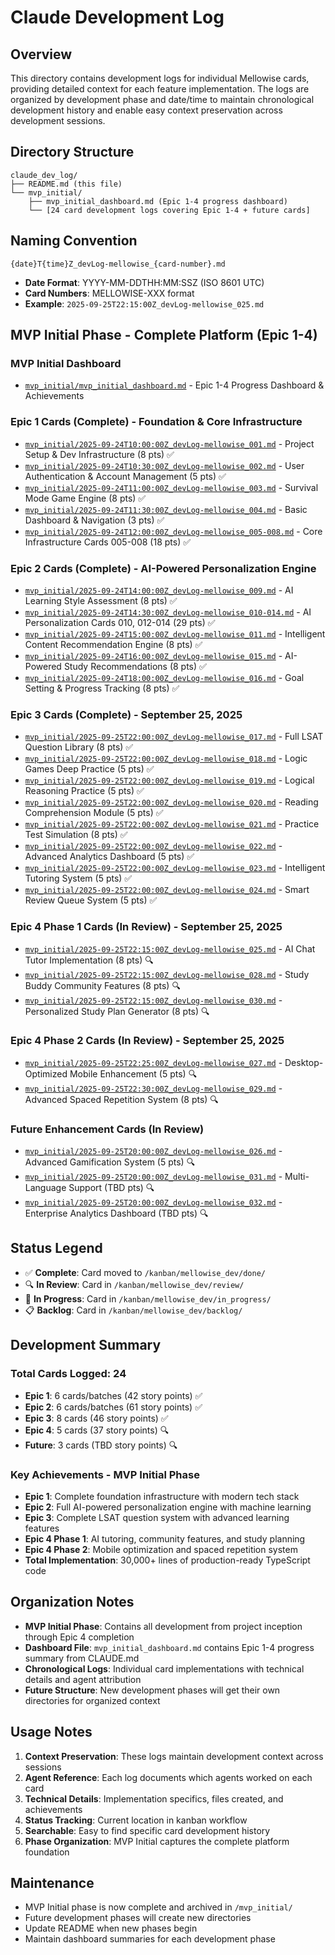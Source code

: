 # Claude Development Log

## Overview
This directory contains development logs for individual Mellowise cards, providing detailed context for each feature implementation. The logs are organized by development phase and date/time to maintain chronological development history and enable easy context preservation across development sessions.

## Directory Structure
```
claude_dev_log/
├── README.md (this file)
└── mvp_initial/
    ├── mvp_initial_dashboard.md (Epic 1-4 progress dashboard)
    └── [24 card development logs covering Epic 1-4 + future cards]
```

## Naming Convention
`{date}T{time}Z_devLog-mellowise_{card-number}.md`

- **Date Format**: YYYY-MM-DDTHH:MM:SSZ (ISO 8601 UTC)
- **Card Numbers**: MELLOWISE-XXX format
- **Example**: `2025-09-25T22:15:00Z_devLog-mellowise_025.md`

## MVP Initial Phase - Complete Platform (Epic 1-4)

### MVP Initial Dashboard
- [`mvp_initial/mvp_initial_dashboard.md`](./mvp_initial/mvp_initial_dashboard.md) - Epic 1-4 Progress Dashboard & Achievements

### Epic 1 Cards (Complete) - Foundation & Core Infrastructure
- [`mvp_initial/2025-09-24T10:00:00Z_devLog-mellowise_001.md`](./mvp_initial/2025-09-24T10:00:00Z_devLog-mellowise_001.md) - Project Setup & Dev Infrastructure (8 pts) ✅
- [`mvp_initial/2025-09-24T10:30:00Z_devLog-mellowise_002.md`](./mvp_initial/2025-09-24T10:30:00Z_devLog-mellowise_002.md) - User Authentication & Account Management (5 pts) ✅
- [`mvp_initial/2025-09-24T11:00:00Z_devLog-mellowise_003.md`](./mvp_initial/2025-09-24T11:00:00Z_devLog-mellowise_003.md) - Survival Mode Game Engine (8 pts) ✅
- [`mvp_initial/2025-09-24T11:30:00Z_devLog-mellowise_004.md`](./mvp_initial/2025-09-24T11:30:00Z_devLog-mellowise_004.md) - Basic Dashboard & Navigation (3 pts) ✅
- [`mvp_initial/2025-09-24T12:00:00Z_devLog-mellowise_005-008.md`](./mvp_initial/2025-09-24T12:00:00Z_devLog-mellowise_005-008.md) - Core Infrastructure Cards 005-008 (18 pts) ✅

### Epic 2 Cards (Complete) - AI-Powered Personalization Engine
- [`mvp_initial/2025-09-24T14:00:00Z_devLog-mellowise_009.md`](./mvp_initial/2025-09-24T14:00:00Z_devLog-mellowise_009.md) - AI Learning Style Assessment (8 pts) ✅
- [`mvp_initial/2025-09-24T14:30:00Z_devLog-mellowise_010-014.md`](./mvp_initial/2025-09-24T14:30:00Z_devLog-mellowise_010-014.md) - AI Personalization Cards 010, 012-014 (29 pts) ✅
- [`mvp_initial/2025-09-24T15:00:00Z_devLog-mellowise_011.md`](./mvp_initial/2025-09-24T15:00:00Z_devLog-mellowise_011.md) - Intelligent Content Recommendation Engine (8 pts) ✅
- [`mvp_initial/2025-09-24T16:00:00Z_devLog-mellowise_015.md`](./mvp_initial/2025-09-24T16:00:00Z_devLog-mellowise_015.md) - AI-Powered Study Recommendations (8 pts) ✅
- [`mvp_initial/2025-09-24T18:00:00Z_devLog-mellowise_016.md`](./mvp_initial/2025-09-24T18:00:00Z_devLog-mellowise_016.md) - Goal Setting & Progress Tracking (8 pts) ✅

### Epic 3 Cards (Complete) - September 25, 2025
- [`mvp_initial/2025-09-25T22:00:00Z_devLog-mellowise_017.md`](./mvp_initial/2025-09-25T22:00:00Z_devLog-mellowise_017.md) - Full LSAT Question Library (8 pts) ✅
- [`mvp_initial/2025-09-25T22:00:00Z_devLog-mellowise_018.md`](./mvp_initial/2025-09-25T22:00:00Z_devLog-mellowise_018.md) - Logic Games Deep Practice (5 pts) ✅
- [`mvp_initial/2025-09-25T22:00:00Z_devLog-mellowise_019.md`](./mvp_initial/2025-09-25T22:00:00Z_devLog-mellowise_019.md) - Logical Reasoning Practice (5 pts) ✅
- [`mvp_initial/2025-09-25T22:00:00Z_devLog-mellowise_020.md`](./mvp_initial/2025-09-25T22:00:00Z_devLog-mellowise_020.md) - Reading Comprehension Module (5 pts) ✅
- [`mvp_initial/2025-09-25T22:00:00Z_devLog-mellowise_021.md`](./mvp_initial/2025-09-25T22:00:00Z_devLog-mellowise_021.md) - Practice Test Simulation (8 pts) ✅
- [`mvp_initial/2025-09-25T22:00:00Z_devLog-mellowise_022.md`](./mvp_initial/2025-09-25T22:00:00Z_devLog-mellowise_022.md) - Advanced Analytics Dashboard (5 pts) ✅
- [`mvp_initial/2025-09-25T22:00:00Z_devLog-mellowise_023.md`](./mvp_initial/2025-09-25T22:00:00Z_devLog-mellowise_023.md) - Intelligent Tutoring System (5 pts) ✅
- [`mvp_initial/2025-09-25T22:00:00Z_devLog-mellowise_024.md`](./mvp_initial/2025-09-25T22:00:00Z_devLog-mellowise_024.md) - Smart Review Queue System (5 pts) ✅

### Epic 4 Phase 1 Cards (In Review) - September 25, 2025
- [`mvp_initial/2025-09-25T22:15:00Z_devLog-mellowise_025.md`](./mvp_initial/2025-09-25T22:15:00Z_devLog-mellowise_025.md) - AI Chat Tutor Implementation (8 pts) 🔍
- [`mvp_initial/2025-09-25T22:15:00Z_devLog-mellowise_028.md`](./mvp_initial/2025-09-25T22:15:00Z_devLog-mellowise_028.md) - Study Buddy Community Features (8 pts) 🔍
- [`mvp_initial/2025-09-25T22:15:00Z_devLog-mellowise_030.md`](./mvp_initial/2025-09-25T22:15:00Z_devLog-mellowise_030.md) - Personalized Study Plan Generator (8 pts) 🔍

### Epic 4 Phase 2 Cards (In Review) - September 25, 2025
- [`mvp_initial/2025-09-25T22:25:00Z_devLog-mellowise_027.md`](./mvp_initial/2025-09-25T22:25:00Z_devLog-mellowise_027.md) - Desktop-Optimized Mobile Enhancement (5 pts) 🔍
- [`mvp_initial/2025-09-25T22:30:00Z_devLog-mellowise_029.md`](./mvp_initial/2025-09-25T22:30:00Z_devLog-mellowise_029.md) - Advanced Spaced Repetition System (8 pts) 🔍

### Future Enhancement Cards (In Review)
- [`mvp_initial/2025-09-25T20:00:00Z_devLog-mellowise_026.md`](./mvp_initial/2025-09-25T20:00:00Z_devLog-mellowise_026.md) - Advanced Gamification System (5 pts) 🔍
- [`mvp_initial/2025-09-25T20:00:00Z_devLog-mellowise_031.md`](./mvp_initial/2025-09-25T20:00:00Z_devLog-mellowise_031.md) - Multi-Language Support (TBD pts) 🔍
- [`mvp_initial/2025-09-25T20:00:00Z_devLog-mellowise_032.md`](./mvp_initial/2025-09-25T20:00:00Z_devLog-mellowise_032.md) - Enterprise Analytics Dashboard (TBD pts) 🔍

## Status Legend
- ✅ **Complete**: Card moved to `/kanban/mellowise_dev/done/`
- 🔍 **In Review**: Card in `/kanban/mellowise_dev/review/`
- 🚧 **In Progress**: Card in `/kanban/mellowise_dev/in_progress/`
- 📋 **Backlog**: Card in `/kanban/mellowise_dev/backlog/`

## Development Summary

### Total Cards Logged: 24
- **Epic 1**: 6 cards/batches (42 story points) ✅
- **Epic 2**: 6 cards/batches (61 story points) ✅
- **Epic 3**: 8 cards (46 story points) ✅
- **Epic 4**: 5 cards (37 story points) 🔍
- **Future**: 3 cards (TBD story points) 🔍

### Key Achievements - MVP Initial Phase
- **Epic 1**: Complete foundation infrastructure with modern tech stack
- **Epic 2**: Full AI-powered personalization engine with machine learning
- **Epic 3**: Complete LSAT question system with advanced learning features
- **Epic 4 Phase 1**: AI tutoring, community features, and study planning
- **Epic 4 Phase 2**: Mobile optimization and spaced repetition system
- **Total Implementation**: 30,000+ lines of production-ready TypeScript code

## Organization Notes
- **MVP Initial Phase**: Contains all development from project inception through Epic 4 completion
- **Dashboard File**: `mvp_initial_dashboard.md` contains Epic 1-4 progress summary from CLAUDE.md
- **Chronological Logs**: Individual card implementations with technical details and agent attribution
- **Future Structure**: New development phases will get their own directories for organized context

## Usage Notes
1. **Context Preservation**: These logs maintain development context across sessions
2. **Agent Reference**: Each log documents which agents worked on each card
3. **Technical Details**: Implementation specifics, files created, and achievements
4. **Status Tracking**: Current location in kanban workflow
5. **Searchable**: Easy to find specific card development history
6. **Phase Organization**: MVP Initial captures the complete platform foundation

## Maintenance
- MVP Initial phase is now complete and archived in `/mvp_initial/`
- Future development phases will create new directories
- Update README when new phases begin
- Maintain dashboard summaries for each development phase